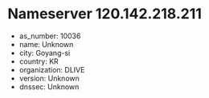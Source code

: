 # Nameserver 120.142.218.211

* as_number: 10036
* name: Unknown
* city: Goyang-si
* country: KR
* organization: DLIVE
* version: Unknown
* dnssec: Unknown
